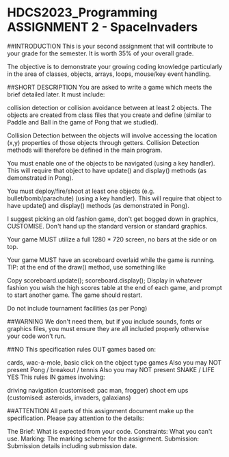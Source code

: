 # HDCS2023_Programming ASSIGNMENT 2 - SpaceInvaders
##INTRODUCTION
This is your second assignment that will contribute to your grade for the semester. It is worth 35% of your overall grade.

The objective is to demonstrate your growing coding knowledge particularly in the area of classes, objects, arrays, loops, mouse/key event handling.

##SHORT DESCRIPTION
You are asked to write a game which meets the brief detailed later. It must include:

collision detection or collision avoidance between at least 2 objects. The objects are created from class files that you create and define (similar to Paddle and Ball in the game of Pong that we studied).

Collision Detection between the objects will involve accessing the location (x,y) properties of those objects through getters. Collision Detection methods will therefore be defined in the main program.

You must enable one of the objects to be navigated (using a key handler). This will require that object to have update() and display() methods (as demonstrated in Pong).

You must deploy/fire/shoot at least one objects (e.g. bullet/bomb/parachute) (using a key handler). This will require that object to have update() and display() methods (as demonstrated in Pong).

I suggest picking an old fashion game, don't get bogged down in graphics, CUSTOMISE. Don't hand up the standard version or standard graphics.

Your game MUST utilize a full 1280 * 720 screen, no bars at the side or on top.

Your game MUST have an scoreboard overlaid while the game is running. TIP: at the end of the draw() method, use something like

Copy
scoreboard.update();
scoreboard.display();
Display in whatever fashion you wish the high scores table at the end of each game, and prompt to start another game. The game should restart.

Do not include tournament facilities (as per Pong)

##WARNING
We don't need them, but if you include sounds, fonts or graphics files, you must ensure they are all included properly otherwise your code won't run.

##NO
This specification rules OUT games based on:

cards,
wac-a-mole,
basic click on the object type games
Also you may NOT present Pong / breakout / tennis
Also you may NOT present SNAKE / LIFE
YES
This rules IN games involving:

driving
navigation (customised: pac man, frogger)
shoot em ups (customised: asteroids, invaders, galaxians)

##ATTENTION
All parts of this assignment document make up the specification. Please pay attention to the details:

The Brief: What is expected from your code.
Constraints: What you can't use.
Marking: The marking scheme for the assignment.
Submission: Submission details including submission date.
